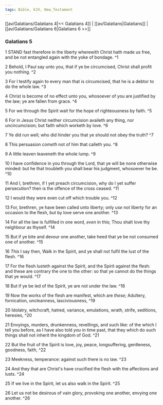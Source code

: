 ```yaml
---
tags: Bible, KJV, New_Testament
---
```


[[av/Galatians/Galatians 4|<< Galatians 4]] | [[av/Galatians|Galatians]] | [[av/Galatians/Galatians 6|Galatians 6 >>]]

### Galatians 5

1 STAND fast therefore in the liberty wherewith Christ hath made us free, and be not entangled again with the yoke of bondage. ^1

2 Behold, I Paul say unto you, that if ye be circumcised, Christ shall profit you nothing. ^2

3 For I testify again to every man that is circumcised, that he is a debtor to do the whole law. ^3

4 Christ is become of no effect unto you, whosoever of you are justified by the law; ye are fallen from grace. ^4

5 For we through the Spirit wait for the hope of righteousness by faith. ^5

6 For in Jesus Christ neither circumcision availeth any thing, nor uncircumcision; but faith which worketh by love. ^6

7 Ye did run well; who did hinder you that ye should not obey the truth? ^7

8 This persuasion _cometh_ not of him that calleth you. ^8

9 A little leaven leaveneth the whole lump. ^9

10 I have confidence in you through the Lord, that ye will be none otherwise minded: but he that troubleth you shall bear his judgment, whosoever he be. ^10

11 And I, brethren, if I yet preach circumcision, why do I yet suffer persecution? then is the offence of the cross ceased. ^11

12 I would they were even cut off which trouble you. ^12

13 For, brethren, ye have been called unto liberty; only _use_ not liberty for an occasion to the flesh, but by love serve one another. ^13

14 For all the law is fulfilled in one word, _even_ in this; Thou shalt love thy neighbour as thyself. ^14

15 But if ye bite and devour one another, take heed that ye be not consumed one of another. ^15

16 _This_ I say then, Walk in the Spirit, and ye shall not fulfil the lust of the flesh. ^16

17 For the flesh lusteth against the Spirit, and the Spirit against the flesh: and these are contrary the one to the other: so that ye cannot do the things that ye would. ^17

18 But if ye be led of the Spirit, ye are not under the law. ^18

19 Now the works of the flesh are manifest, which are _these;_ Adultery, fornication, uncleanness, lasciviousness, ^19

20 Idolatry, witchcraft, hatred, variance, emulations, wrath, strife, seditions, heresies, ^20

21 Envyings, murders, drunkenness, revellings, and such like: of the which I tell you before, as I have also told _you_ in time past, that they which do such things shall not inherit the kingdom of God. ^21

22 But the fruit of the Spirit is love, joy, peace, longsuffering, gentleness, goodness, faith, ^22

23 Meekness, temperance: against such there is no law. ^23

24 And they that are Christ's have crucified the flesh with the affections and lusts. ^24

25 If we live in the Spirit, let us also walk in the Spirit. ^25

26 Let us not be desirous of vain glory, provoking one another, envying one another. ^26
